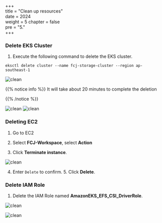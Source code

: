 
+++  
title = "Clean up resources"  
date = 2024  
weight = 5 
chapter = false  
pre = "5."  
+++
### Delete EKS Cluster

1. Execute the following command to delete the EKS cluster.

```
eksctl delete cluster --name fcj-storage-cluster --region ap-southeast-1
```

![clean](/images/5-cleanup/5.1.png)

{{% notice info %}}
It will take about 20 minutes to complete the deletion

{{% /notice %}}

![clean](/images/5-cleanup/5.2.png)
![clean](/images/5-cleanup/5.3.png)

### Deleting EC2

1. Go to EC2

2. Select **FCJ-Workspace**, select **Action**
3. Click **Terminate instance**.

![clean](/images/5-cleanup/5.5.png)

4. Enter `Delete` to confirm. 5. Click **Delete**.

### Delete IAM Role

1. Delete the IAM Role named **AmazonEKS_EFS_CSI_DriverRole**.

![clean](/images/5-cleanup/5.6.png)

![clean](/images/5-cleanup/5.7.png)
